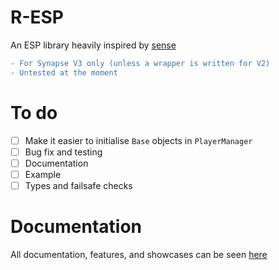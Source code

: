 # R-ESP

An ESP library heavily inspired by [sense](https://github.com/shlexware/Sirius/tree/request/library/sense)

```diff 
- For Synapse V3 only (unless a wrapper is written for V2)
- Untested at the moment
```

# To do

- [ ] Make it easier to initialise `Base` objects in `PlayerManager`
- [ ] Bug fix and testing
- [ ] Documentation
- [ ] Example
- [ ] Types and failsafe checks

# Documentation

All documentation, features, and showcases can be seen [here](https://stefanuk12.gitbook.io/r-esp/)
